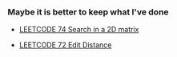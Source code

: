 ### Maybe it is better to keep what I've done

* [LEETCODE 74 Search in a 2D matrix](https://github.com/Mynany/articles/issues/9#issue-490020534)

* [LEETCODE 72 Edit Distance](https://github.com/Mynany/articles/issues/10#issue-490020534)

